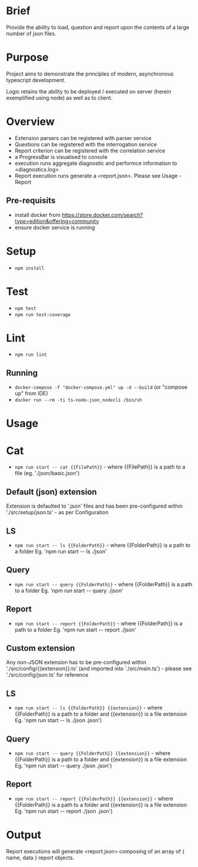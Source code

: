 # Brief

Provide the ability to load, question and report upon the contents of a large number of json files.

# Purpose

Project aims to demonstrate the principles of modern, asynchronous typescript development.

Logic retains the ability to be deployed / executed on server (herein exemplified using node) as well as to client.

# Overview

 * Extension parsers can be registered with parser service
 * Questions can be registered with the interrogation service
 * Report criterion can be registered with the correlation service
 * a ProgressBar is visualised to console
 * execution runs aggregate diagnostic and performce information to <diagnostics.log>
 * Report execution runs generate a <report.json>. Please see Usage - Report

## Pre-requisits

 * install docker from https://store.docker.com/search?type=edition&offering=community
 * ensure docker service is running

# Setup

* `npm install`

# Test

* `npm test`
* `npm run test:coverage`

# Lint

* `npm run lint`

## Running

* `docker-compose -f "docker-compose.yml" up -d --build` (or "compose up" from IDE)
* `docker run --rm -ti ts-node-json_nodecli /bin/sh`

# Usage

# Cat
* `npm run start -- cat {{FilePath}}` - where {{FilePath}} is a path to a file (eg. './json/basic.json')

## Default (json) extension

Extension is defaulted to '.json' files and has been pre-configured within './src/setup/json.ts' - as per Configuration

## LS
* `npm run start -- ls {{FolderPath}}` - where {{FolderPath}} is a path to a folder
Eg. 'npm run start -- ls ./json'

## Query
* `npm run start -- query {{FolderPath}}` - where {{FolderPath}} is a path to a folder
Eg. 'npm run start -- query ./json'

## Report
* `npm run start -- report {{FolderPath}}` - where {{FolderPath}} is a path to a folder
Eg. 'npm run start -- report ./json'

## Custom extension

Any non-JSON extension has to be pre-configured within './src/config/{{extension}}.ts' (and imported into './src/main.ts') - please see './src/config/json.ts' for reference

## LS
* `npm run start -- ls {{FolderPath}} {{extension}}` - where {{FolderPath}} is a path to a folder and {{extension}} is a file extension
Eg. 'npm run start -- ls ./json .json')

## Query
* `npm run start -- query {{FolderPath}} {{extension}}` - where {{FolderPath}} is a path to a folder and {{extension}} is a file extension
Eg. 'npm run start -- query ./json .json')

## Report
* `npm run start -- report {{FolderPath}} {{extension}}` - where {{FolderPath}} is a path to a folder and {{extension}} is a file extension
Eg. 'npm run start -- report ./json .json')

# Output

Report executions will generate <report.json> composing of an array of { name, data } report objects.
